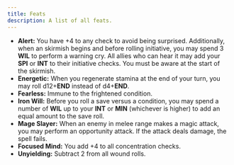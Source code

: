 ```yaml
---
title: Feats
description: A list of all feats.
---
```


- **Alert:** You have +4 to any check to avoid being surprised. Additionally, when an skirmish begins and before rolling initiative, you may spend 3 **WIL** to perform a warning cry. All allies who can hear it may add your **SPI** or **INT** to their initiative checks. You must be aware at the start of the skirmish.
- **Energetic:** When you regenerate stamina at the end of your turn, you may roll d12+**END** instead of d4+**END**.
- **Fearless:** Immune to the frightened condition.
- **Iron Will:** Before you roll a save versus a condition, you may spend a number of **WIL** up to your **INT** or **MIN** (whichever is higher) to add an equal amount to the save roll.
- **Mage Slayer:** When an enemy in melee range makes a magic attack, you may perform an opportunity attack. If the attack deals damage, the spell fails.
- **Focused Mind:** You add +4 to all concentration checks.
- **Unyielding:** Subtract 2 from all wound rolls.
